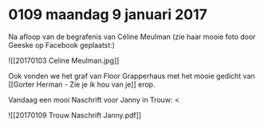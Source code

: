 # 0109 maandag 9 januari 2017
Na afloop van de begrafenis van Céline Meulman (zie haar mooie foto door Geeske op Facebook geplaatst:)

![[20170103 Celine Meulman.jpg]]

Ook vonden we het graf van Floor Grapperhaus met het mooie gedicht van [[Gorter Herman - Zie je ik hou van je]] erop. 

Vandaag een mooi Naschrift voor Janny in Trouw: <

![[20170109 Trouw Naschrift Janny.pdf]]